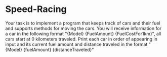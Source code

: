 # Speed-Racing
Your task is to implement a program that keeps track of cars and their fuel and supports methods for moving the cars. You will receive information for a car in the following format "{Model} {FuelAmount} {FuelCostFor1km}", all cars start at 0 kilometers traveled. Print each car in order of appearing in input and its current fuel amount and distance traveled in the format "{Model} {fuelAmount} {distanceTraveled}"
